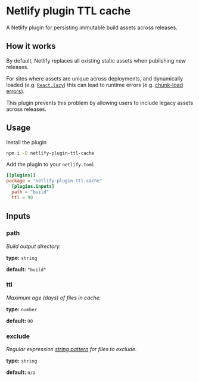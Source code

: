 # Netlify plugin TTL cache

A Netlify plugin for persisting immutable build assets across releases.

## How it works

By default, Netlify replaces all existing static assets when publishing new releases.

For sites where assets are unique across deployments, and dynamically loaded (e.g. [`React.lazy`](https://reactjs.org/docs/code-splitting.html)) this can lead to runtime errors (e.g. [chunk-load errors](https://www.google.com/search?q=chunk+load+error+netlify&oq=chunk+load+error+netlify)).

This plugin prevents this problem by allowing users to include legacy assets across releases.

## Usage

Install the plugin

```sh
npm i -D netlify-plugin-ttl-cache
```

Add the plugin to your `netlify.toml`

```toml
[[plugins]]
package = "netlify-plugin-ttl-cache"
  [plugins.inputs]
  path = "build"
  ttl = 90
```

## Inputs

### path

_Build output directory._

**type:** `string`

**default:** `"build"`

### ttl

_Maximum age (days) of files in cache._

**type:** `number`

**default:** `90`

### exclude

_Regular expression [string pattern](https://developer.mozilla.org/en-US/docs/Web/JavaScript/Reference/Global_Objects/RegExp) for files to exclude._

**type:** `string`

**default:** `n/a`
